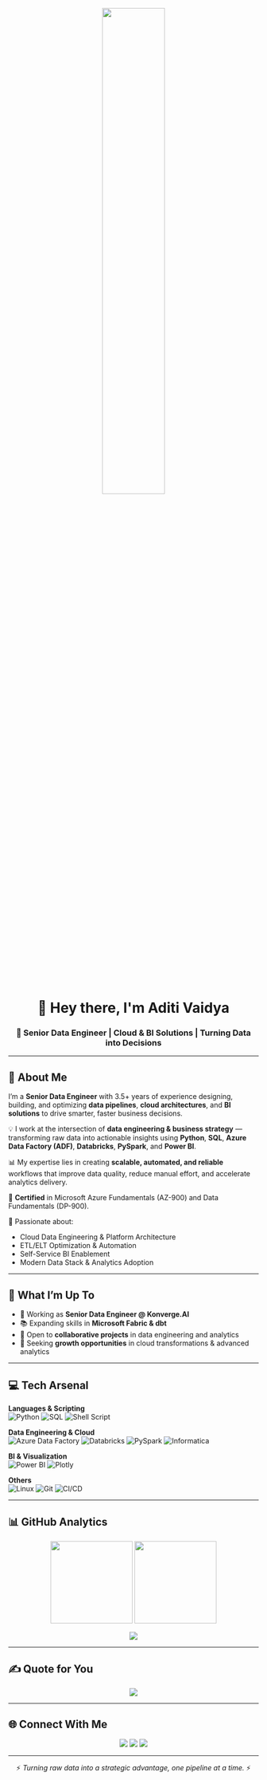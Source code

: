<!-- Banner -->
<p align="center">
  <img src="https://media.giphy.com/media/3o6Zt481isNVuQI1l6/giphy.gif" width="50%">
</p>


<h1 align="center">👋 Hey there, I'm Aditi Vaidya</h1>
<h3 align="center">🚀 Senior Data Engineer | Cloud & BI Solutions | Turning Data into Decisions</h3>

---

## 💫 About Me  

I’m a **Senior Data Engineer** with 3.5+ years of experience designing, building, and optimizing **data pipelines**, **cloud architectures**, and **BI solutions** to drive smarter, faster business decisions.  

💡 I work at the intersection of **data engineering & business strategy** — transforming raw data into actionable insights using **Python**, **SQL**, **Azure Data Factory (ADF)**, **Databricks**, **PySpark**, and **Power BI**.  

📊 My expertise lies in creating **scalable, automated, and reliable** workflows that improve data quality, reduce manual effort, and accelerate analytics delivery.  

🎯 **Certified** in Microsoft Azure Fundamentals (AZ-900) and Data Fundamentals (DP-900).  

💬 Passionate about:
- Cloud Data Engineering & Platform Architecture  
- ETL/ELT Optimization & Automation  
- Self-Service BI Enablement  
- Modern Data Stack & Analytics Adoption  

---

## 🌟 What I’m Up To
- 🔭 Working as **Senior Data Engineer @ Konverge.AI**  
- 📚 Expanding skills in **Microsoft Fabric & dbt**  
- 🤝 Open to **collaborative projects** in data engineering and analytics  
- 🎯 Seeking **growth opportunities** in cloud transformations & advanced analytics  

---

## 💻 Tech Arsenal

**Languages & Scripting**  
![Python](https://img.shields.io/badge/Python-3670A0?style=for-the-badge&logo=python&logoColor=ffdd54) ![SQL](https://img.shields.io/badge/SQL-%2300f.svg?style=for-the-badge&logo=postgresql&logoColor=white) ![Shell Script](https://img.shields.io/badge/Shell%20Script-%23121011.svg?style=for-the-badge&logo=gnu-bash&logoColor=white)

**Data Engineering & Cloud**  
![Azure Data Factory](https://img.shields.io/badge/Azure%20Data%20Factory-0078D4?style=for-the-badge&logo=microsoft-azure&logoColor=white) ![Databricks](https://img.shields.io/badge/Databricks-FF3621?style=for-the-badge&logo=databricks&logoColor=white) ![PySpark](https://img.shields.io/badge/PySpark-EE4C2C?style=for-the-badge&logo=apache-spark&logoColor=white) ![Informatica](https://img.shields.io/badge/Informatica-E95420?style=for-the-badge&logoColor=white)

**BI & Visualization**  
![Power BI](https://img.shields.io/badge/Power%20BI-F2C811?style=for-the-badge&logo=power-bi&logoColor=black) ![Plotly](https://img.shields.io/badge/Plotly-3F4F75?style=for-the-badge&logo=plotly&logoColor=white)

**Others**  
![Linux](https://img.shields.io/badge/Linux-FCC624?style=for-the-badge&logo=linux&logoColor=black) ![Git](https://img.shields.io/badge/Git-F05033?style=for-the-badge&logo=git&logoColor=white) ![CI/CD](https://img.shields.io/badge/CI%2FCD-2C8EBB?style=for-the-badge&logo=github-actions&logoColor=white)

---

## 📊 GitHub Analytics

<p align="center">
  <img src="https://github-readme-stats.vercel.app/api?username=AditiVaidya10&theme=radical&hide_border=false&show_icons=true" height="165">
  <img src="https://github-readme-streak-stats.herokuapp.com/?user=AditiVaidya10&theme=radical&hide_border=false" height="165">
</p>
<p align="center">
  <img src="https://github-readme-stats.vercel.app/api/top-langs/?username=AditiVaidya10&theme=radical&layout=compact&hide_border=false">
</p>

---

## ✍️ Quote for You  
<p align="center">
  <img src="https://quotes-github-readme.vercel.app/api?type=horizontal&theme=radical">
</p>

---

## 🌐 Connect With Me  
<p align="center">
  <a href="https://www.linkedin.com/in/aditivaidya10/"><img src="https://img.shields.io/badge/LinkedIn-%230077B5.svg?style=for-the-badge&logo=linkedin&logoColor=white"></a>
  <a href="mailto:aditivaidya10@gmail.com"><img src="https://img.shields.io/badge/Email-D14836.svg?style=for-the-badge&logo=gmail&logoColor=white"></a>
  <a href="https://aditivaidya10.github.io/"><img src="https://img.shields.io/badge/Portfolio-%23000000.svg?style=for-the-badge&logo=firefox&logoColor=white"></a>
</p>

---

<p align="center">⚡ <i>Turning raw data into a strategic advantage, one pipeline at a time.</i> ⚡</p>
